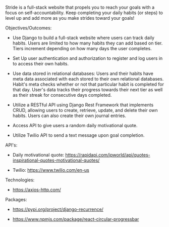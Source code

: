 Stride is a full-stack website that propels you to reach your goals with a focus on self-accountability. Keep completing your daily habits (or steps) to level up and add more as you make strides toward your goals!

Objectives/Outcomes:

-   Use Django to build a full-stack website where users can track daily habits. Users are limited to how many habits they can add based on tier. Tiers increment depending on how many days the user completes.

-   Set Up user authentication and authorization to register and log users in to access their own habits.

-   Use data stored in relational databases: Users and their habits have meta data associated with each stored to their own relational databases. Habit's meta checks whether or not that particular habit is completed for that day. User's data tracks their progress towards their next tier as well as their streak for consecutive days completed.

-   Utilize a RESTful API using Django Rest Framework that implements CRUD, allowing users to create, retrieve, update, and delete their own habits. Users can also create their own journal entries.

-   Access API to give users a random daily motivational quote.

-   Utilize Twilio API to send a text message upon goal completion.

API's:

-   Daily motivational quote:
    https://rapidapi.com/ipworld/api/quotes-inspirational-quotes-motivational-quotes/

-   Twilio:
    https://www.twilio.com/en-us

Technologies:

-   https://axios-http.com/

Packages:

-   https://pypi.org/project/django-recurrence/

-   https://www.npmjs.com/package/react-circular-progressbar
